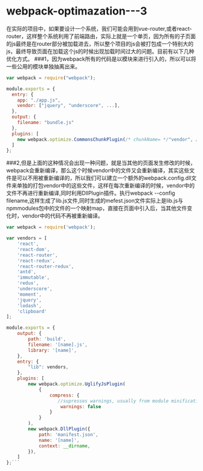 # webpack-optimazation---3
在实际的项目中，如果要设计一个系统，我们可能会用到vue-router,或者react-router，这样整个系统利用了前端路由，实际上就是一个单页，因为所有的子页面的js最终是在router部分被加载进去，所以整个项目的js会被打包成一个特别大的js，最终导致页面在加载这个js的时候出现加载时间过大的问题。目前有以下几种优化方式。
###1，因为webpack所有的代码是以模块来进行引入的，所以可以将一些公用的模块单独抽离出来。
```javascript
var webpack = require("webpack");

module.exports = {
  entry: {
    app: "./app.js",
    vendor: ["jquery", "underscore", ...],
  },
  output: {
    filename: "bundle.js"
  },
  plugins: [
    new webpack.optimize.CommonsChunkPlugin(/* chunkName= */"vendor", /* filename= */"vendor.bundle.js")
  ]
};
```
###2,但是上面的这种情况会出现一种问题，就是当其他的页面发生修改的时候，webpack会重新编译，那么这个时候vendor中的文件又会重新编译，其实这些文件是可以不用被重新编译的，所以我们可以建立一个额外的webpack.config.dll文件来单独的打包vendor中的这些文件，这样在每次重新编译的时候，vendor中的文件不再进行重新编译,同时利用DllPlugin插件。执行webpack --config filename,这样生成了lib.js文件,同时生成的mefest.json文件实际上是lib.js与npmmodules包中的文件的一个映射map，直接在页面中引入后，当其他文件变化时，vendor中的代码不再被重新编译。
```javascript
var webpack = require('webpack');

var vendors = [
    'react',
    'react-dom',
    'react-router',
    'react-redux',
    'react-router-redux',
    'antd',
    'immutable',
    'redux',
    'underscore',
    'moment',
    'jquery',
    'lodash',
    'clipboard'
];

module.exports = {
    output: {
        path: 'build',
        filename: '[name].js',
        library: '[name]',
    },
    entry: {
        "lib": vendors,
    },
    plugins: [
        new webpack.optimize.UglifyJsPlugin(
            {
                compress: {
                   //supresses warnings, usually from module minification
                    warnings: false
                }
            }
        ),
        new webpack.DllPlugin({
            path: 'manifest.json',
            name: '[name]',
            context: __dirname,
        }),
    ]
};```
